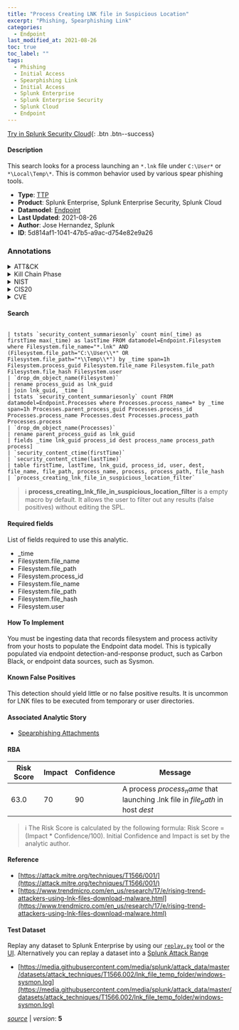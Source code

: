 ```yaml
---
title: "Process Creating LNK file in Suspicious Location"
excerpt: "Phishing, Spearphishing Link"
categories:
  - Endpoint
last_modified_at: 2021-08-26
toc: true
toc_label: ""
tags:
  - Phishing
  - Initial Access
  - Spearphishing Link
  - Initial Access
  - Splunk Enterprise
  - Splunk Enterprise Security
  - Splunk Cloud
  - Endpoint
---
```




[Try in Splunk Security Cloud](https://www.splunk.com/en_us/cyber-security.html){: .btn .btn--success}

#### Description

This search looks for a process launching an `*.lnk` file under `C:\User*` or `*\Local\Temp\*`. This is common behavior used by various spear phishing tools.

- **Type**: [TTP](https://github.com/splunk/security_content/wiki/Detection-Analytic-Types)
- **Product**: Splunk Enterprise, Splunk Enterprise Security, Splunk Cloud
- **Datamodel**: [Endpoint](https://docs.splunk.com/Documentation/CIM/latest/User/Endpoint)
- **Last Updated**: 2021-08-26
- **Author**: Jose Hernandez, Splunk
- **ID**: 5d814af1-1041-47b5-a9ac-d754e82e9a26

### Annotations
<details>
  <summary>ATT&CK</summary>

<div markdown="1">

#### [ATT&CK](https://attack.mitre.org/)

| ID          | Technique   | Tactic         |
| ----------- | ----------- |--------------- |
| [T1566](https://attack.mitre.org/techniques/T1566/) | Phishing | Initial Access |

| [T1566.002](https://attack.mitre.org/techniques/T1566/002/) | Spearphishing Link | Initial Access |

</div>
</details>


<details>
  <summary>Kill Chain Phase</summary>

<div markdown="1">

* Installation
* Actions on Objectives


</div>
</details>


<details>
  <summary>NIST</summary>

<div markdown="1">

* ID.AM
* PR.DS



</div>
</details>

<details>
  <summary>CIS20</summary>

<div markdown="1">

* CIS 7
* CIS 8



</div>
</details>

<details>
  <summary>CVE</summary>

<div markdown="1">


</div>
</details>


#### Search

```

| tstats `security_content_summariesonly` count min(_time) as firstTime max(_time) as lastTime FROM datamodel=Endpoint.Filesystem where Filesystem.file_name="*.lnk" AND (Filesystem.file_path="C:\\User\\*" OR Filesystem.file_path="*\\Temp\\*") by _time span=1h Filesystem.process_guid Filesystem.file_name Filesystem.file_path Filesystem.file_hash Filesystem.user 
| `drop_dm_object_name(Filesystem)` 
| rename process_guid as lnk_guid 
| join lnk_guid, _time [
| tstats `security_content_summariesonly` count FROM datamodel=Endpoint.Processes where Processes.process_name=* by _time span=1h Processes.parent_process_guid Processes.process_id Processes.process_name Processes.dest Processes.process_path Processes.process 
| `drop_dm_object_name(Processes)` 
| rename parent_process_guid as lnk_guid 
| fields _time lnk_guid process_id dest process_name process_path process] 
| `security_content_ctime(firstTime)` 
| `security_content_ctime(lastTime)` 
| table firstTime, lastTime, lnk_guid, process_id, user, dest, file_name, file_path, process_name, process, process_path, file_hash 
| `process_creating_lnk_file_in_suspicious_location_filter`
```

> :information_source:
> **process_creating_lnk_file_in_suspicious_location_filter** is a empty macro by default. It allows the user to filter out any results (false positives) without editing the SPL.



#### Required fields
List of fields required to use this analytic.
* _time
* Filesystem.file_name
* Filesystem.file_path
* Filesystem.process_id
* Filesystem.file_name
* Filesystem.file_path
* Filesystem.file_hash
* Filesystem.user



#### How To Implement
You must be ingesting data that records filesystem and process activity from your hosts to populate the Endpoint data model. This is typically populated via endpoint detection-and-response product, such as Carbon Black, or endpoint data sources, such as Sysmon.
#### Known False Positives
This detection should yield little or no false positive results. It is uncommon for LNK files to be executed from temporary or user directories.

#### Associated Analytic Story
* [Spearphishing Attachments](/stories/spearphishing_attachments)




#### RBA

| Risk Score  | Impact      | Confidence   | Message      |
| ----------- | ----------- |--------------|--------------|
| 63.0 | 70 | 90 | A process $process_name$ that launching .lnk file in $file_path$ in host $dest$ |


> :information_source:
> The Risk Score is calculated by the following formula: Risk Score = (Impact * Confidence/100). Initial Confidence and Impact is set by the analytic author.


#### Reference

* [https://attack.mitre.org/techniques/T1566/001/](https://attack.mitre.org/techniques/T1566/001/)
* [https://www.trendmicro.com/en_us/research/17/e/rising-trend-attackers-using-lnk-files-download-malware.html](https://www.trendmicro.com/en_us/research/17/e/rising-trend-attackers-using-lnk-files-download-malware.html)



#### Test Dataset
Replay any dataset to Splunk Enterprise by using our [`replay.py`](https://github.com/splunk/attack_data#using-replaypy) tool or the [UI](https://github.com/splunk/attack_data#using-ui).
Alternatively you can replay a dataset into a [Splunk Attack Range](https://github.com/splunk/attack_range#replay-dumps-into-attack-range-splunk-server)

* [https://media.githubusercontent.com/media/splunk/attack_data/master/datasets/attack_techniques/T1566.002/lnk_file_temp_folder/windows-sysmon.log](https://media.githubusercontent.com/media/splunk/attack_data/master/datasets/attack_techniques/T1566.002/lnk_file_temp_folder/windows-sysmon.log)



[*source*](https://github.com/splunk/security_content/tree/develop/detections/endpoint/process_creating_lnk_file_in_suspicious_location.yml) \| *version*: **5**
